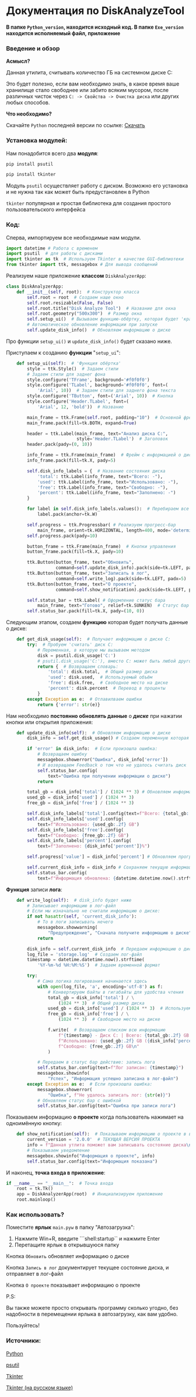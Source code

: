 # Документация по DiskAnalyzeTool

**В папке `Python_version`, находится исходный код. В папке `Exe_version` находится исполняемый файл, приложение**

### Введение и обзор

**Асмысл?**

Данная утилита, считывать количество ГБ на системном диске C:

Это будет полезно, если вам необходимо знать, в какое время
ваше хранилище стало свободнее или забито всяким мусором, после различных чисток 
через ```C: -> Свойства -> Очистка диска``` или других любых способов.

**Что необходимо?**

Скачайте ```Python``` последней версии по ссылке: [Скачать](https://www.python.org/downloads/release/python-3135/)

### Установка модулей:

Нам понадобится всего два **модуля**:

```bash
pip install psutil
```

```bash
pip install tkinter
```

Модуль ```psutil``` осуществляет работу с диском.
Возможно его установка и не нужна так как может быть предустановлен в Python

``tkinter`` популярная и простая библиотека для создания простого пользовательского интерфейса

### Код:

Сперва, импортируем все необходимые нам модули.

```python
import datetime # Работа с временем
import psutil  # для работы с дисками
import tkinter as tk  # Используем Tkinter в качестве GUI-библиотеки
from tkinter import ttk, messagebox # Для вывода сообщений
```

Реализуем наше приложение **классом** ```DiskAnalyzerApp```:

```python
class DiskAnalyzerApp:
    def __init__(self, root):  # Конструктор класса
        self.root = root  # Создаем наше окно
        self.root.resizable(False, False)
        self.root.title("Disk Analyze Tool")  # Название для окна
        self.root.geometry("500x300")  # Размер окна
        self.setup_ui()  # Вызываем функцию-обёртку, которая будет 'красить' наше приложение (она будет ниже)
        # Автоматическое обновление информации при запуске
        self.update_disk_info()  # Обновляем информацию о диске
```

Про функции ``setup_ui()`` и ``update_disk_info()`` будет сказано ниже.

Приступаем к созданию **функции** "```setup_ui```":

```python
    def setup_ui(self):  # 'Функция обёртка'
        style = ttk.Style()  # Задаем стили
        # Задаем стили для заднег фона
        style.configure('TFrame', background='#f0f0f0')
        style.configure('TLabel', background='#f0f0f0', font=(
            'Arial', 10))  # Задаем стили для заднего фона текста
        style.configure('TButton', font=('Arial', 10))  # Кнопка
        style.configure('Header.TLabel', font=(
            'Arial', 12, 'bold'))  # Название

        main_frame = ttk.Frame(self.root, padding="10")  # Основной фрейм
        main_frame.pack(fill=tk.BOTH, expand=True)

        header = ttk.Label(main_frame, text="Анализ диска C:",
                           style='Header.TLabel')  # Заголовок
        header.pack(pady=(0, 10))

        info_frame = ttk.Frame(main_frame)  # Фрейм с информацией о диске
        info_frame.pack(fill=tk.X, pady=5)

        self.disk_info_labels = {  # Название состояния диска
            'total': ttk.Label(info_frame, text="Всего: -"),
            'used': ttk.Label(info_frame, text="Использовано: -"),
            'free': ttk.Label(info_frame, text="Свободно: -"),
            'percent': ttk.Label(info_frame, text="Заполнено: -")
        }

        for label in self.disk_info_labels.values():  # Перебираем все состояния диска и выводим их
            label.pack(anchor=tk.W)

        self.progress = ttk.Progressbar( # Реализуем прогресс-бар
            main_frame, orient=tk.HORIZONTAL, length=400, mode='determinate')  # Прогресс-бар
        self.progress.pack(pady=10)

        button_frame = ttk.Frame(main_frame)  # Кнопки управления
        button_frame.pack(fill=tk.X, pady=10)

        ttk.Button(button_frame, text="Обновить",
                   command=self.update_disk_info).pack(side=tk.LEFT, padx=5)
        ttk.Button(button_frame, text="Записать в лог",
                   command=self.write_log).pack(side=tk.LEFT, padx=5)
        ttk.Button(button_frame, text="О проекте",
                   command=self.show_notification).pack(side=tk.LEFT, padx=5)

        self.status_bar = ttk.Label( # Оформление статус бара
            main_frame, text="Готово", relief=tk.SUNKEN)  # Статус бар
        self.status_bar.pack(fill=tk.X, pady=(10, 0))
```

Следующим этапом, создаем **функцию** которая будет получать данные о диске:

```python
    def get_disk_usage(self):  # Получает информацию о диске C:
        try:  # Пробуем 'считать' диск C:
            # Переменная, в которую мы вызываем методом
            disk = psutil.disk_usage('C:')
            # psutil.disk_usage('С:'), вместо C: может быть любой другой диск
            return {  # Возвращаем словарь:
                'total': disk.total,  # Общий размер диска
                'used': disk.used,  # Используемый объём
                'free': disk.free,  # Свободное место на диске
                'percent': disk.percent  # Перевод в проценты
            }
        except Exception as e:  # Отлавилваем ошибки
            return {'error': str(e)}
```

Нам необходимо **постоянно обновлять данные** о ***диске*** при нажатии кнопки или открытия приложения:

```python
    def update_disk_info(self):  # Обновляем информацию о диске
        disk_info = self.get_disk_usage() # Создаем переменную которая сперва будет получать новые данные о диске

        if 'error' in disk_info:  # Если произошла ошибка:
            # Возвращаем ошибку
            messagebox.showerror("Ошибка", disk_info['error'])
            # И возвращаем Feedback о том что не удалось считать диск
            self.status_bar.config(
                text="Ошибка при получении информации о диске")
            return

        total_gb = disk_info['total'] / (1024 ** 3) # Обновляем информацию на экране
        used_gb = disk_info['used'] / (1024 ** 3)
        free_gb = disk_info['free'] / (1024 ** 3)

        self.disk_info_labels['total'].config(text=f"Всего: {total_gb:.2f} GB") # Оформляем вывод информации в виде текстов
        self.disk_info_labels['used'].config(
            text=f"Использовано: {used_gb:.2f} GB")
        self.disk_info_labels['free'].config(
            text=f"Свободно: {free_gb:.2f} GB")
        self.disk_info_labels['percent'].config(
            text=f"Заполнено: {disk_info['percent']}%")

        self.progress['value'] = disk_info['percent'] # Обновляем прогресс-бар

        self.current_disk_info = disk_info # Сохраняем текущую информацию для использования в других методах
        self.status_bar.config(
            text=f"Информация обновлена: {datetime.datetime.now().strftime('%H:%M:%S')}")
```

**Функция** записи **лога**:

```python
    def write_log(self):  # disk_info будет ниже
        # Записывает информацию в лог-файл
        # Если мы изначально не считали информацию о диске:
        if not hasattr(self, 'current_disk_info'):
            # То в логи записывать нечего
            messagebox.showwarning(
                "Предупреждение", "Сначала получите информацию о диске")
            return

        disk_info = self.current_disk_info  # Передаем информацию о диске
        log_file = 'storage.log'  # Создаем лог-файл
        timestamp = datetime.datetime.now().strftime(
            '%Y-%m-%d %H:%M:%S')  # Задаем временной формат

        try:
            # Сама логика логирования начинается здесь
            with open(log_file, 'a', encoding='utf-8') as f:
                # Конвертируем байты в гигабайты для удобства чтения
                total_gb = disk_info['total'] / \
                    (1024 ** 3)  # Общий размер диска
                used_gb = disk_info['used'] / (1024 ** 3)  # Используемый объём
                free_gb = disk_info['free'] / \
                    (1024 ** 3)  # Свободное место на диске

                f.write(  # Возвращаем списком всю информацию
                    f"{timestamp} - Диск C: | Всего: {total_gb:.2f} GB | "
                    f"Использовано: {used_gb:.2f} GB ({disk_info['percent']}%) | "
                    f"Свободно: {free_gb:.2f} GB\n"
                )

            # Передаем в статус бар действие: запись лога
            self.status_bar.config(text=f"Лог записан: {timestamp}")
            messagebox.showinfo(
                "Успех", "Информация успешно записана в лог-файл")
        except Exception as e:  # Если произошла ошибка:
            messagebox.showerror(
                "Ошибка", f"Не удалось записать лог: {str(e)}")
            # Обновляем статус бар с ошибкой
            self.status_bar.config(text="Ошибка при записи лога")
```

Показываем информацию **о проекте** когда пользователь нажимает на одноимённую кнопку:

```python
    def show_notification(self):  # Показываем информацию о проекте в виде уведомления
        current_version = '2.0.0'  # ТЕКУЩАЯ ВЕРСИЯ ПРОЕКТА
        info = f"Данная утлита поможет вам записывать состояние диска\nВерсия - {current_version}"
        # Показываем уведомление
        messagebox.showinfo("Информация о проекте", info)
        self.status_bar.config(text="Информация показана")
```

И наконец, **точка входа в приложение**:

```python
if __name__ == "__main__":  # Точка входа
    root = tk.Tk()
    app = DiskAnalyzerApp(root)  # Инициализируем приложение
    root.mainloop()
```

### Как использовать?

Поместите **ярлык** ```main.pyw``` в папку "Автозагрузка":

1. Нажмите Win+R, введите ```shell:startup`` и нажмите Enter
2. Перетащите ярлык в открывшуюся папку

Кнопка ```Обновить``` обновляет информацию о диске

Кнопка ```Запись в лог``` документирует текущее состояние диска, и отправляет в лог-файл

Кнопка ```О проекте``` показывает информацию о проекте

P.S:

Вы также можете просто открывать программу сколько угодно, без надобности в перемещении ярлыка
в автозагрузку, как вам удобно.

Пользуйтесь!

### Источники:

[Python](https://www.python.org/)

[psutil](https://pypi.org/project/psutil/)

[Tkinter](https://docs.python.org/3/library/tkinter.html)

[Tkinter (на русском языке)](https://metanit.com/python/tkinter/)
